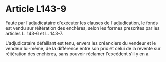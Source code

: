 # Article L143-9

Faute par l'adjudicataire d'exécuter les clauses de l'adjudication, le fonds est vendu sur réitération des enchères, selon les formes prescrites par les articles L. 143-6 et L. 143-7.

L'adjudicataire défaillant  est tenu, envers les créanciers du vendeur et le vendeur lui-même, de la différence entre son prix et celui de la revente sur réitération des enchères, sans pouvoir réclamer l'excédent s'il y en a.
